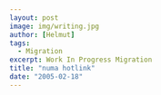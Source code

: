 ```yaml
---
layout: post
image: img/writing.jpg
author: [Helmut]
tags:
  - Migration
excerpt: Work In Progress Migration
title: "numa hotlink"
date: "2005-02-18"
---
```



